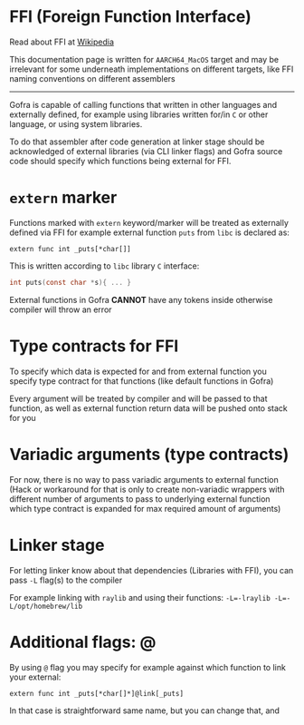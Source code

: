 # FFI (Foreign Function Interface)

Read about FFI at [Wikipedia](https://en.wikipedia.org/wiki/Foreign_function_interface)

This documentation page is written for `AARCH64_MacOS` target and may be irrelevant for some underneath implementations on different targets, like FFI naming conventions on different assemblers

---

Gofra is capable of calling functions that written in other languages and externally defined, for example using libraries written for/in `C` or other language, or using system libraries.

To do that assembler after code generation at linker stage should be acknowledged of external libraries (via CLI linker flags) and Gofra source code should specify which functions being external for FFI.


# `extern` marker

Functions marked with `extern` keyword/marker will be treated as externally defined via FFI for example external function `puts` from `libc` is declared as:
```gofra
extern func int _puts[*char[]]
```

This is written according to `libc` library `C` interface: 
```C
int puts(const char *s){ ... }
```

External functions in Gofra **CANNOT** have any tokens inside otherwise compiler will throw an error

# Type contracts for FFI

To specify which data is expected for and from external function you specify type contract for that functions (like default functions in Gofra)

Every argument will be treated by compiler and will be passed to that function, as well as external function return data will be pushed onto stack for you

# Variadic arguments (type contracts)

For now, there is no way to pass variadic arguments to external function
(Hack or workaround for that is only to create non-variadic wrappers with different number of arguments to pass to underlying external function which type contract is expanded for max required amount of arguments)

# Linker stage

For letting linker know about that dependencies (Libraries with FFI), you can pass `-L` flag(s) to the compiler

For example linking with `raylib` and using their functions:
`-L=-lraylib -L=-L/opt/homebrew/lib`

# Additional flags: @
By using `@` flag you may specify for example against which function to link your external:
```gofra
extern func int _puts[*char[]*]@link[_puts]
```

In that case is straightforward same name, but you can change that, and 